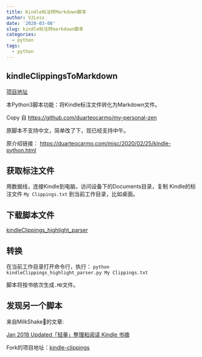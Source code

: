 ```yaml
---
title: Kindle标注转Markdown脚本
author: V2Less
date: '2020-03-08'
slug: kindle标注转markdown脚本
categories:
  - python
tags:
  - python
---
```


## kindleClippingsToMarkdown

[项目地址](https://github.com/waytoarcher/kindleClippingsToMarkdown)

本Python3脚本功能：将Kindle标注文件转化为Markdown文件。

Copy 自 https://github.com/duarteocarmo/my-personal-zen

原脚本不支持中文，简单改了下，现已经支持中午。

原介绍链接： https://duarteocarmo.com/misc/2020/02/25/kindle-python.html 

## 获取标注文件
用数据线，连接Kindle到电脑，访问设备下的Documents目录，复制 Kindle的标注文件 `My Clippings.txt` 到当前工作目录，比如桌面。

## 下载脚本文件

[kindleClippings_highlight_parser](https://github.com/waytoarcher/kindleClippings_highlight_parser/blob/master/kindleClippings_highlight_parser.py)

## 转换

在当前工作目录打开命令行，执行：
`python kindleClippings_highlight_parser.py My Clippings.txt`

脚本将按书依次生成`.MD`文件。

## 发现另一个脚本

来自MilkShake🐏的文章:

[Jan 2018 Updated「轻量」整理和阅读 Kindle 书摘](https://sspai.com/post/39008)

Fork的项目地址：[kindle-clippings](https://github.com/waytoarcher/shellscripts/tree/master/kindle-clippings)
